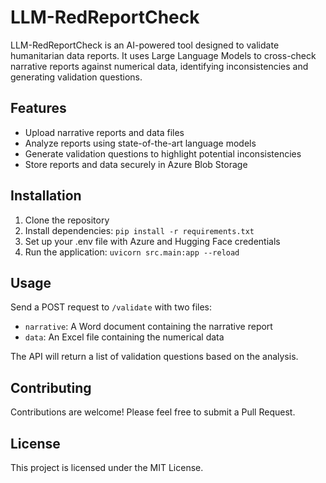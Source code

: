 # LLM-RedReportCheck

LLM-RedReportCheck is an AI-powered tool designed to validate humanitarian data reports. It uses Large Language Models to cross-check narrative reports against numerical data, identifying inconsistencies and generating validation questions.

## Features

- Upload narrative reports and data files
- Analyze reports using state-of-the-art language models
- Generate validation questions to highlight potential inconsistencies
- Store reports and data securely in Azure Blob Storage

## Installation

1. Clone the repository
2. Install dependencies: `pip install -r requirements.txt`
3. Set up your .env file with Azure and Hugging Face credentials
4. Run the application: `uvicorn src.main:app --reload`

## Usage

Send a POST request to `/validate` with two files:
- `narrative`: A Word document containing the narrative report
- `data`: An Excel file containing the numerical data

The API will return a list of validation questions based on the analysis.

## Contributing

Contributions are welcome! Please feel free to submit a Pull Request.

## License

This project is licensed under the MIT License.